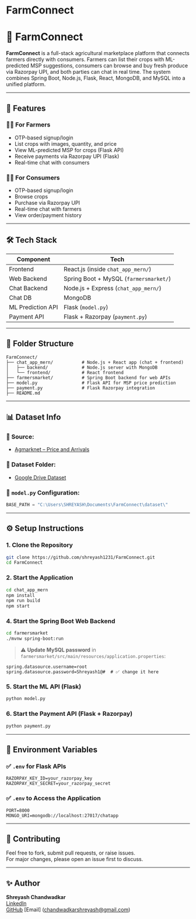 # FarmConnect

# 🌾 FarmConnect

**FarmConnect** is a full-stack agricultural marketplace platform that connects farmers directly with consumers. Farmers can list their crops with ML-predicted MSP suggestions, consumers can browse and buy fresh produce via Razorpay UPI, and both parties can chat in real time. The system combines Spring Boot, Node.js, Flask, React, MongoDB, and MySQL into a unified platform.

---

## 🚀 Features

### 👨‍🌾 For Farmers
- OTP-based signup/login
- List crops with images, quantity, and price
- View ML-predicted MSP for crops (Flask API)
- Receive payments via Razorpay UPI (Flask)
- Real-time chat with consumers

### 🧑‍🌾 For Consumers
- OTP-based signup/login
- Browse crops
- Purchase via Razorpay UPI
- Real-time chat with farmers
- View order/payment history

---

## 🛠️ Tech Stack

| Component             | Tech                                      |
|-----------------------|-------------------------------------------|
| Frontend              | React.js (inside `chat_app_mern/`)        |
| Web Backend           | Spring Boot + MySQL (`farmersmarket/`)    |
| Chat Backend          | Node.js + Express (`chat_app_mern/`)      |
| Chat DB               | MongoDB                                   |
| ML Prediction API     | Flask (`model.py`)                        |
| Payment API           | Flask + Razorpay (`payment.py`)           |

---

## 📁 Folder Structure

```
FarmConnect/
├── chat_app_mern/           # Node.js + React app (chat + frontend)
│   ├── backend/             # Node.js server with MongoDB
│   └── frontend/            # React frontend
├── farmersmarket/           # Spring Boot backend for web APIs
├── model.py                 # Flask API for MSP price prediction
├── payment.py               # Flask Razorpay integration
├── README.md
```

---

## 📊 Dataset Info

### 🔗 Source: 
- [Agmarknet – Price and Arrivals](https://www.agmarknet.gov.in/PriceAndArrivals/DatewiseCommodityReport.aspx)

### 📂 Dataset Folder:
- [Google Drive Dataset](https://drive.google.com/drive/folders/11TZXBJN0CBeChQw6vAIKrxS8IcxW6S1n)

### 🔧 `model.py` Configuration:
```python
BASE_PATH = "C:\Users\SHREYASH\Documents\FarmConnect\dataset\"
```

---

## ⚙️ Setup Instructions

### 1. Clone the Repository
```bash
git clone https://github.com/shreyash1231/FarmConnect.git
cd FarmConnect
```

### 2. Start the Application
```bash
cd chat_app_mern
npm install
npm run build
npm start
```

### 4. Start the Spring Boot Web Backend
```bash
cd farmersmarket
./mvnw spring-boot:run
```

> ⚠️ **Update MySQL password** in `farmersmarket/src/main/resources/application.properties`:

```properties
spring.datasource.username=root
spring.datasource.password=Shreyash1@#  # ✅ change it here
```

### 5. Start the ML API (Flask)
```bash
python model.py
```

### 6. Start the Payment API (Flask + Razorpay)
```bash
python payment.py
```

---

## 🔐 Environment Variables

### ✅ `.env` for Flask APIs
```env
RAZORPAY_KEY_ID=your_razorpay_key
RAZORPAY_KEY_SECRET=your_razorpay_secret
```

### ✅ `.env` to Access the Application
```env
PORT=8000
MONGO_URI=mongodb://localhost:27017/chatapp
```

---

## 🤝 Contributing

Feel free to fork, submit pull requests, or raise issues.  
For major changes, please open an issue first to discuss.

---


## ✨ Author

**Shreyash Chandwadkar**  
[LinkedIn](https://www.linkedin.com/in/shreyash-chandwadkar)  
[GitHub](https://github.com/shreyash1231)
[Email] (chandwadkarshreyash@gmail.com)
